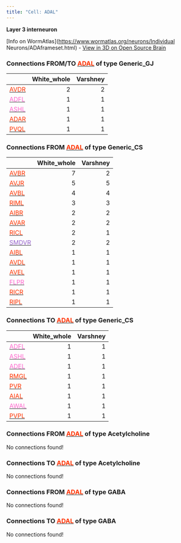 ```yaml
---
title: "Cell: ADAL"
---
```


**Layer 3 interneuron**

[Info on WormAtlas](https://www.wormatlas.org/neurons/Individual Neurons/ADAframeset.html) - <a href="https://v1.opensourcebrain.org/projects/c302/repository/revisions/development/show/examples/cells?explorer=https%253A%252F%252Fraw.githubusercontent.com%252Fopenworm%252Fc302%252Fdevelopment%252Fexamples%252Fcells%252FADAL.cell.nml">View in 3D on Open Source Brain</a>

### Connections FROM/TO <a href="/cells/ADAL" title="Layer 3 interneuron"><span style="color:#ff3300;">ADAL</span></a> of type **Generic_GJ**

|                                                                                                                 |   White_whole |   Varshney |
|:----------------------------------------------------------------------------------------------------------------|--------------:|-----------:|
| <a href="/cells/AVDR" title="Layer 2 interneuron"><span style="color:#ff3300;">AVDR</span></a>                  |             2 |          2 |
| <a href="/cells/ADFL" title="Sensory neuron (amphid)"><span style="color:#ff66cc;">ADFL</span></a>              |             1 |          1 |
| <a href="/cells/ASHL" title="Sensory neuron (amphid, nociceptive)"><span style="color:#ff66cc;">ASHL</span></a> |             1 |          1 |
| <a href="/cells/ADAR" title="Layer 3 interneuron"><span style="color:#ff3300;">ADAR</span></a>                  |             1 |          1 |
| <a href="/cells/PVQL" title="Layer 3 interneuron"><span style="color:#ff3300;">PVQL</span></a>                  |             1 |          1 |

### Connections FROM <a href="/cells/ADAL" title="Layer 3 interneuron"><span style="color:#ff3300;">ADAL</span></a> of type **Generic_CS**

|                                                                                                                                   |   White_whole |   Varshney |
|:----------------------------------------------------------------------------------------------------------------------------------|--------------:|-----------:|
| <a href="/cells/AVBR" title="Layer 1 interneuron"><span style="color:#ff3300;">AVBR</span></a>                                    |             7 |          2 |
| <a href="/cells/AVJR" title="Layer 2 interneuron"><span style="color:#ff3300;">AVJR</span></a>                                    |             5 |          5 |
| <a href="/cells/AVBL" title="Layer 1 interneuron"><span style="color:#ff3300;">AVBL</span></a>                                    |             4 |          4 |
| <a href="/cells/RIML" title="Layer 1 interneuron; motorneuron in White et al., 1986"><span style="color:#ff3300;">RIML</span></a> |             3 |          3 |
| <a href="/cells/AIBR" title="Layer 2 interneuron"><span style="color:#ff3300;">AIBR</span></a>                                    |             2 |          2 |
| <a href="/cells/AVAR" title="Layer 1 interneuron"><span style="color:#ff3300;">AVAR</span></a>                                    |             2 |          2 |
| <a href="/cells/RICL" title="Layer 2 interneuron"><span style="color:#ff3300;">RICL</span></a>                                    |             2 |          1 |
| <a href="/cells/SMDVR" title="Sublateral motor neuron"><span style="color:#9966cc;">SMDVR</span></a>                              |             2 |          2 |
| <a href="/cells/AIBL" title="Layer 2 interneuron"><span style="color:#ff3300;">AIBL</span></a>                                    |             1 |          1 |
| <a href="/cells/AVDL" title="Layer 2 interneuron"><span style="color:#ff3300;">AVDL</span></a>                                    |             1 |          1 |
| <a href="/cells/AVEL" title="Layer 1 interneuron"><span style="color:#ff3300;">AVEL</span></a>                                    |             1 |          1 |
| <a href="/cells/FLPR" title="Sensory neuron (mechanosensory)"><span style="color:#ff66cc;">FLPR</span></a>                        |             1 |          1 |
| <a href="/cells/RICR" title="Layer 2 interneuron"><span style="color:#ff3300;">RICR</span></a>                                    |             1 |          1 |
| <a href="/cells/RIPL" title="Linker to pharynx"><span style="color:#ff3300;">RIPL</span></a>                                      |             1 |          1 |

### Connections TO <a href="/cells/ADAL" title="Layer 3 interneuron"><span style="color:#ff3300;">ADAL</span></a> of type **Generic_CS**

|                                                                                                                 |   White_whole |   Varshney |
|:----------------------------------------------------------------------------------------------------------------|--------------:|-----------:|
| <a href="/cells/ADFL" title="Sensory neuron (amphid)"><span style="color:#ff66cc;">ADFL</span></a>              |             1 |          1 |
| <a href="/cells/ASHL" title="Sensory neuron (amphid, nociceptive)"><span style="color:#ff66cc;">ASHL</span></a> |             1 |          1 |
| <a href="/cells/ADEL" title="Sensory neuron (mechanosensory)"><span style="color:#ff66cc;">ADEL</span></a>      |             1 |          1 |
| <a href="/cells/RMGL" title="Layer 2 interneuron"><span style="color:#ff3300;">RMGL</span></a>                  |             1 |          1 |
| <a href="/cells/PVR" title="Layer 3 interneuron"><span style="color:#ff3300;">PVR</span></a>                    |             1 |          1 |
| <a href="/cells/AIAL" title="Layer 3 interneuron"><span style="color:#ff3300;">AIAL</span></a>                  |             1 |          1 |
| <a href="/cells/AWAL" title="Sensory neuron (amphid)"><span style="color:#ff66cc;">AWAL</span></a>              |             1 |          1 |
| <a href="/cells/PVPL" title="Layer 3 interneuron"><span style="color:#ff3300;">PVPL</span></a>                  |             1 |          1 |

### Connections FROM <a href="/cells/ADAL" title="Layer 3 interneuron"><span style="color:#ff3300;">ADAL</span></a> of type **Acetylcholine**

No connections found!

### Connections TO <a href="/cells/ADAL" title="Layer 3 interneuron"><span style="color:#ff3300;">ADAL</span></a> of type **Acetylcholine**

No connections found!

### Connections FROM <a href="/cells/ADAL" title="Layer 3 interneuron"><span style="color:#ff3300;">ADAL</span></a> of type **GABA**

No connections found!

### Connections TO <a href="/cells/ADAL" title="Layer 3 interneuron"><span style="color:#ff3300;">ADAL</span></a> of type **GABA**

No connections found!


